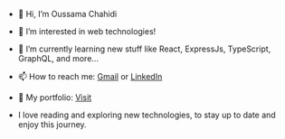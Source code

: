 - 👋 Hi, I’m Oussama Chahidi
- 👀 I’m interested in web technologies!
- 🌱 I’m currently learning new stuff like React, ExpressJs, TypeScript, GraphQL, and more...
- 📫 How to reach me: [Gmail](oussamachahidi20@gmail.com) or [LinkedIn](https://www.linkedin.com/in/oussama-chahidi-aa1252219/)
- 📄 My portfolio: [Visit](https://oussamachahidi.me)

- I love reading and exploring new technologies, to stay up to date and enjoy this journey.
